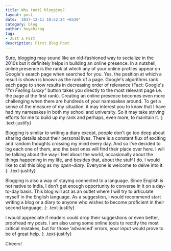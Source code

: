 ```yaml
---
title: Why (not) blogging?
layout: post
date: '2017-12-11 10:52:24 +0530'
category: blog
author: heychirag
tag:
- Just a Post
description: First Blog Post
---
```


Sure, blogging may sound like an old-fashioned way to socialize in the 2010s but it definitely helps in building an online presence. In a nutshell, online presence is the rank at which any of your online profiles appear on Google's search page when searched for you. Yes, the position at which a result is shown is known as the rank of a page. Google's algorithms rank each page to show results in decreasing order of relevance (Fact: Google's _"I'm Feeling Lucky"_ button takes you directly to the most relevant page i.e. the page at the first rank). Creating an online presence becomes even more challenging when there are hundreds of your namesakes around. To get a sense of the measure of my situation, it may interest you to know that I have had my namesakes in both my school and university. So it may take striving efforts for me to build up my rank and perhaps, even more, to maintain it.
{: .text-justify}

Blogging is similar to writing a diary except, people don't go too deep about sharing details about their personal lives. There is a constant flux of exciting and random thoughts crossing my mind every day. And so I've decided to log each one of them, and the best ones will find their place over here. I will be talking about the way I feel about the world, occasionally about the things happening in my life, and besides that, about the stuff I do. I would like to call this blog as my _open-diary_. Everyone is welcome to delve into it.
{: .text-justify}

Blogging is also a way of staying connected to a language. Since English is not native to India, I don’t get enough opportunity to converse in it on a day-to-day basis. This blog will act as an outlet where I will try to articulate myself in the English language. As a suggestion, I would recommend start writing a blog or a diary to anyone who wishes to become proficient in their second language.
{: .text-justify}

I would appreciate if readers could drop their suggestions or even better, proofread my posts. I am also using some online tools to rectify the most critical mistakes, but for those ‘advanced’ errors, your input would prove to be of great help.
{: .text-justify}

Cheers!

<div class="breaker"></div>
